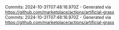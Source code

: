 Commits: 2024-10-31T07:48:16.970Z - Generated via https://github.com/marketplace/actions/artificial-grass
<br>
Commits: 2024-10-31T07:48:16.970Z - Generated via https://github.com/marketplace/actions/artificial-grass
<br>
